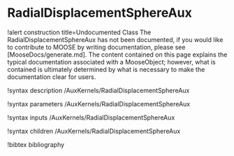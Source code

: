 <!-- MOOSE Documentation Stub: Remove this when content is added. -->

# RadialDisplacementSphereAux

!alert construction title=Undocumented Class
The RadialDisplacementSphereAux has not been documented, if you would like to contribute to MOOSE by
writing documentation, please see [MooseDocs/generate.md]. The content contained on this page explains
the typical documentation associated with a MooseObject; however, what is contained is ultimately
determined by what is necessary to make the documentation clear for users.

!syntax description /AuxKernels/RadialDisplacementSphereAux

!syntax parameters /AuxKernels/RadialDisplacementSphereAux

!syntax inputs /AuxKernels/RadialDisplacementSphereAux

!syntax children /AuxKernels/RadialDisplacementSphereAux

!bibtex bibliography
